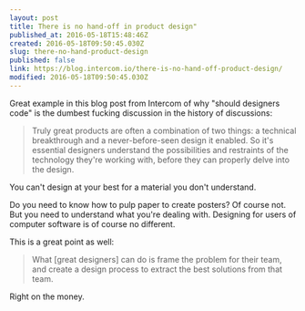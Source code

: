 ```yaml
---
layout: post
title: There is no hand-off in product design"
published_at: 2016-05-18T15:48:46Z
created: 2016-05-18T09:50:45.030Z
slug: there-no-hand-product-design
published: false
link: https://blog.intercom.io/there-is-no-hand-off-product-design/
modified: 2016-05-18T09:50:45.030Z
---
```

Great example in this blog post from Intercom of why "should designers code" is the dumbest fucking discussion in the history of discussions:

> Truly great products are often a combination of two things: a technical breakthrough and a never-before-seen design it enabled. So it's essential designers understand the possibilities and restraints of the technology they're working with, before they can properly delve into the design.

You can't design at your best for a material you don't understand.

Do you need to know how to pulp paper to create posters? Of course not. But you need to understand what you're dealing with. Designing for users of computer software is of course no different.

This is a great point as well:

> What [great designers] can do is frame the problem for their team, and create a design process to extract the best solutions from that team.

Right on the money.
